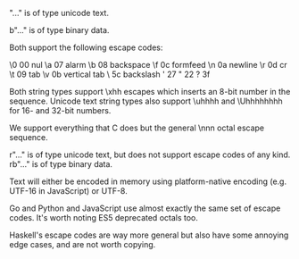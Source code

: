"..." is of type unicode text.

b"..." is of type binary data.

Both support the following escape codes:

\0  00  nul
\a  07  alarm
\b  08  backspace
\f  0c  formfeed
\n  0a  newline
\r  0d  cr
\t  09  tab
\v  0b  vertical tab
\\  5c  backslash
\'  27
\"  22
\?  3f

Both string types support \xhh escapes which inserts an 8-bit number in the sequence.
Unicode text string types also support \uhhhh and \Uhhhhhhhh for 16- and 32-bit numbers.

We support everything that C does but the general \nnn octal escape sequence.

r"..." is of type unicode text, but does not support escape codes of any kind.
rb"..." is of type binary data.

Text will either be encoded in memory using platform-native encoding (e.g. UTF-16 in JavaScript) or UTF-8.

Go and Python and JavaScript use almost exactly the same set of escape codes.  It's worth noting ES5 deprecated octals too.

Haskell's escape codes are way more general but also have some annoying edge cases, and are not worth copying.
